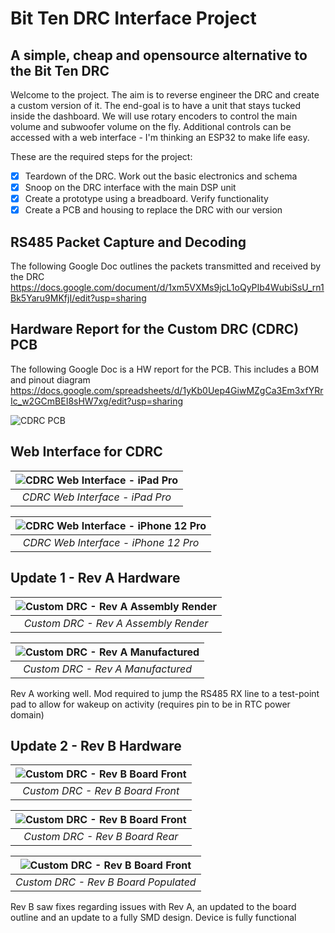 # Bit Ten DRC Interface Project

## A simple, cheap and opensource alternative to the Bit Ten DRC

Welcome to the project. The aim is to reverse engineer the DRC and create a custom version of it. The end-goal is to have a unit that stays tucked inside the dashboard. We will use rotary encoders to control the main volume and subwoofer volume on the fly. Additional controls can be accessed with a web interface - I'm thinking an ESP32 to make life easy.

These are the required steps for the project:

- [x] Teardown of the DRC. Work out the basic electronics and schema
- [x] Snoop on the DRC interface with the main DSP unit
- [x] Create a prototype using a breadboard. Verify functionality
- [x] Create a PCB and housing to replace the DRC with our version

## RS485 Packet Capture and Decoding

The following Google Doc outlines the packets transmitted and received by the DRC
https://docs.google.com/document/d/1xm5VXMs9jcL1oQyPIb4WubiSsU_rn1Bk5Yaru9MKfjI/edit?usp=sharing

## Hardware Report for the Custom DRC (CDRC) PCB

The following Google Doc is a HW report for the PCB. This includes a BOM and pinout diagram
https://docs.google.com/spreadsheets/d/1yKb0Uep4GiwMZgCa3Em3xfYRrIc_w2GCmBEI8sHW7xg/edit?usp=sharing

![CDRC PCB](Images/Boards/RevA//CDRC_PCB.png)

## Web Interface for CDRC

| ![CDRC Web Interface - iPad Pro](Images/CDRC_webpage_iPadPro.png) |
| :---------------------------------------------------------------: |
|                  _CDRC Web Interface - iPad Pro_                  |

| ![CDRC Web Interface - iPhone 12 Pro](Images/CDRC_webpage_iphone12pro.png) |
| :------------------------------------------------------------------------: |
|                    _CDRC Web Interface - iPhone 12 Pro_                    |

## Update 1 - Rev A Hardware

| ![Custom DRC - Rev A Assembly Render](Images/Boards/RevA/RevA_assem_render.png) |
| :-----------------------------------------------------------------------------: |
|                      _Custom DRC - Rev A Assembly Render_                       |

| ![Custom DRC - Rev A Manufactured](Images/Boards/RevA/RevA_Manuf.jpg) |
| :-------------------------------------------------------------------: |
|                   _Custom DRC - Rev A Manufactured_                   |

Rev A working well. Mod required to jump the RS485 RX line to a test-point pad to allow for wakeup on activity (requires pin to be in RTC power domain)

## Update 2 - Rev B Hardware

| ![Custom DRC - Rev B Board Front](Images/Boards/RevB/rev2_front.jpeg) |
| :-------------------------------------------------------------------: |
|                   _Custom DRC - Rev B Board Front_                    |

| ![Custom DRC - Rev B Board Front](Images/Boards/RevB/rev2_rear.jpeg) |
| :------------------------------------------------------------------: |
|                   _Custom DRC - Rev B Board Rear_                    |

| ![Custom DRC - Rev B Board Front](Images/Boards/RevB/rev2_front_pop.jpeg) |
| :-----------------------------------------------------------------------: |
|                   _Custom DRC - Rev B Board Populated_                    |

Rev B saw fixes regarding issues with Rev A, an updated to the board outline and an update to a fully SMD design. Device is fully functional
